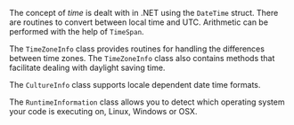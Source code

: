 The concept of _time_ is dealt with in .NET using the `DateTime` struct. There are routines to convert between local time and UTC. Arithmetic can be performed with the help of `TimeSpan`.

The `TimeZoneInfo` class provides routines for handling the differences between time zones. The `TimeZoneInfo` class also contains methods that facilitate dealing with daylight saving time.

The `CultureInfo` class supports locale dependent date time formats.

The `RuntimeInformation` class allows you to detect which operating system your code is executing on, Linux, Windows or OSX.
